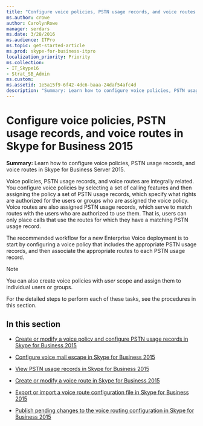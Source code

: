 ```yaml
---
title: "Configure voice policies, PSTN usage records, and voice routes in Skype for Business 2015"
ms.author: crowe
author: CarolynRowe
manager: serdars
ms.date: 3/28/2016
ms.audience: ITPro
ms.topic: get-started-article
ms.prod: skype-for-business-itpro
localization_priority: Priority
ms.collection: 
- IT_Skype16
- Strat_SB_Admin
ms.custom: 
ms.assetid: 1e5a15f9-6f42-4dc6-baaa-24daf54afc4d
description: "Summary: Learn how to configure voice policies, PSTN usage records, and voice routes in Skype for Business Server 2015."
---
```


# Configure voice policies, PSTN usage records, and voice routes in Skype for Business 2015
 
**Summary:** Learn how to configure voice policies, PSTN usage records, and voice routes in Skype for Business Server 2015.
  
Voice policies, PSTN usage records, and voice routes are integrally related. You configure voice policies by selecting a set of calling features and then assigning the policy a set of PSTN usage records, which specify what rights are authorized for the users or groups who are assigned the voice policy. Voice routes are also assigned PSTN usage records, which serve to match routes with the users who are authorized to use them. That is, users can only place calls that use the routes for which they have a matching PSTN usage record.
  
The recommended workflow for a new Enterprise Voice deployment is to start by configuring a voice policy that includes the appropriate PSTN usage records, and then associate the appropriate routes to each PSTN usage record. 
  
> [!NOTE]
> You can also create voice policies with  *user*  scope and assign them to individual users or groups.
  
For the detailed steps to perform each of these tasks, see the procedures in this section.
  
## In this section

- [Create or modify a voice policy and configure PSTN usage records in Skype for Business 2015](voice-policy-and-pstn-usage-records.md)
    
- [Configure voice mail escape in Skype for Business 2015](configure-voice-mail-escape.md)
    
- [View PSTN usage records in Skype for Business 2015](view-pstn-usage-records.md)
    
- [Create or modify a voice route in Skype for Business 2015](create-or-modify-a-voice-route.md)
    
- [Export or import a voice route configuration file in Skype for Business 2015](voice-route-configuration-import-export.md)
    
- [Publish pending changes to the voice routing configuration in Skype for Business 2015](voice-route-config-changes.md)
    

